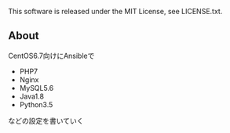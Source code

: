 This software is released under the MIT License, see LICENSE.txt.

## About

CentOS6.7向けにAnsibleで

- PHP7
- Nginx
- MySQL5.6
- Java1.8
- Python3.5

などの設定を書いていく
